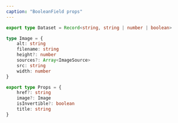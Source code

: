 ```yaml
---
caption: "BooleanField props"
---
```


<!-- markdownlint-disable MD041 -->
<!-- dprint-ignore -->

```ts
export type Dataset = Record<string, string | number | boolean>

type Image = {
	alt: string
	filename: string
	height?: number
	sources?: Array<ImageSource>
	src: string
	width: number
}

export type Props = {
	href?: string
	image?: Image
	isInvertible?: boolean
	title: string
}
```
